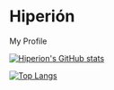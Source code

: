 # Hiperión
My Profile

[![Hiperion's GitHub stats](https://github-readme-stats.vercel.app/api?username=hiperiondev)](https://github.com/anuraghazra/github-readme-stats)

[![Top Langs](https://github-readme-stats.vercel.app/api/top-langs/?username=hiperiondev&layout=compact)](https://github.com/anuraghazra/github-readme-stats)
